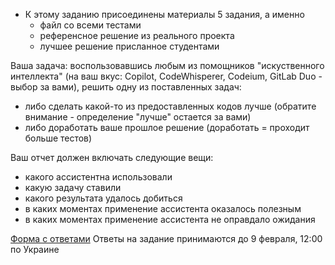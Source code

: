 * К этому заданию присоединены материалы 5 задания, а именно
  * файл со всеми тестами
  * референсное решение из реального проекта
  * лучшее решение присланное студентами

Ваша задача: воспользовавшись любым из помощников "искуственного интеллекта" (на ваш вкус: Copilot, CodeWhisperer, Codeium, GitLab Duo - выбор за вами), решить одну из поставленных задач:
 * либо сделать какой-то из предоставленных кодов лучше (обратите внимание - определение "лучше" остается за вами)
 * либо доработать ваше прошлое решение (доработать = проходит больше тестов)

Ваш отчет должен включать следующие вещи:
* какого ассистентна использовали
* какую задачу ставили
* какого результата удалось добиться
* в каких моментах применение ассистента оказалось полезным
* в каких моментах применение ассистента не оправдало ожидания

[Форма с ответами](https://docs.google.com/forms/d/1Mp5ktC7gqYXeLbA9CtBSKgaY-EHzFxXYLKAsIS7kJEs/edit)
Ответы на задание принимаются до 9 февраля, 12:00 по Украине